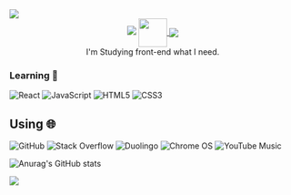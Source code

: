 <img src="https://capsule-render.vercel.app/api?type=waving&color=BDBDC8&height=150&section=header" />

<div align="center">

  <img src="https://capsule-render.vercel.app/api?type=venom&height=300&color=gradient&text=Hoya76's%20Github&textBg=false&fontColor=2980B9&fontAlign=50">

  <a href="https://www.youtube.com/watch?v=dQw4w9WgXcQ" target="_blank">
  <img src="https://i.imgur.com/eAzDhfX.png" weight="50" height="50" align="center">
  </a>
  <img src="https://static.vecteezy.com/system/resources/previews/020/951/159/original/book-3d-icon-free-png.png" align="center">
</div>

<div align="center">
I'm Studying front-end what I need.
</div>

### Learning 📖<br>
![React](https://img.shields.io/badge/react-%2320232a.svg?style=for-the-badge&logo=react&logoColor=%2361DAFB)
![JavaScript](https://img.shields.io/badge/javascript-%23323330.svg?style=for-the-badge&logo=javascript&logoColor=%23F7DF1E)
![HTML5](https://img.shields.io/badge/html5-%23E34F26.svg?style=for-the-badge&logo=html5&logoColor=white)
![CSS3](https://img.shields.io/badge/css3-%231572B6.svg?style=for-the-badge&logo=css3&logoColor=white)

## Using 🌐<br>
![GitHub](https://img.shields.io/badge/github-%23121011.svg?style=for-the-badge&logo=github&logoColor=white)
![Stack Overflow](https://img.shields.io/badge/-Stackoverflow-FE7A16?style=for-the-badge&logo=stack-overflow&logoColor=white)
![Duolingo](https://img.shields.io/badge/Duolingo-%234DC730.svg?style=for-the-badge&logo=Duolingo&logoColor=white)
![Chrome OS](https://img.shields.io/badge/chrome%20os-3d89fc?style=for-the-badge&logo=google%20chrome&logoColor=white)
![YouTube Music](https://img.shields.io/badge/YouTube_Music-FF0000?style=for-the-badge&logo=youtube-music&logoColor=white)


![Anurag's GitHub stats](https://github-readme-stats.vercel.app/api?username=Podk76&show_icons=true&theme=radical)

<img src="https://capsule-render.vercel.app/api?type=waving&color=BDBDC8&height=150&section=footer" />
